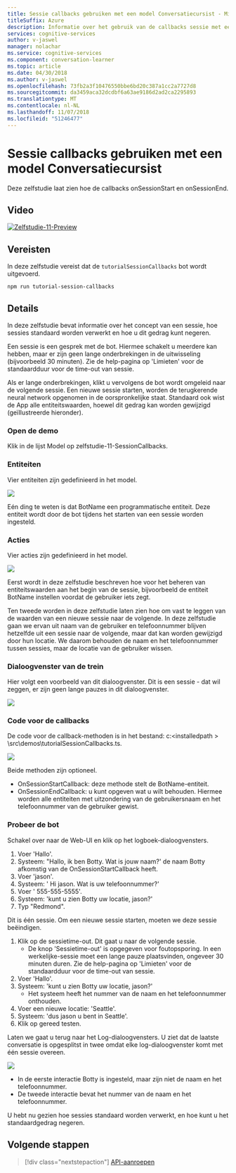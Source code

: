 ```yaml
---
title: Sessie callbacks gebruiken met een model Conversatiecursist - Microsoft Cognitive Services | Microsoft Docs
titleSuffix: Azure
description: Informatie over het gebruik van de callbacks sessie met een Conversatiecursist-model.
services: cognitive-services
author: v-jaswel
manager: nolachar
ms.service: cognitive-services
ms.component: conversation-learner
ms.topic: article
ms.date: 04/30/2018
ms.author: v-jaswel
ms.openlocfilehash: 73fb2a3f10476550bbe6bd20c387a1cc2a7727d8
ms.sourcegitcommit: da3459aca32dcdbf6a63ae9186d2ad2ca2295893
ms.translationtype: MT
ms.contentlocale: nl-NL
ms.lasthandoff: 11/07/2018
ms.locfileid: "51246477"
---
```

# <a name="how-to-use-session-callbacks-with-a-conversation-learner-model"></a>Sessie callbacks gebruiken met een model Conversatiecursist

Deze zelfstudie laat zien hoe de callbacks onSessionStart en onSessionEnd.

## <a name="video"></a>Video

[![Zelfstudie-11-Preview](https://aka.ms/cl-tutorial-11-preview)](https://aka.ms/blis-tutorial-11)

## <a name="requirements"></a>Vereisten
In deze zelfstudie vereist dat de `tutorialSessionCallbacks` bot wordt uitgevoerd.

    npm run tutorial-session-callbacks

## <a name="details"></a>Details
In deze zelfstudie bevat informatie over het concept van een sessie, hoe sessies standaard worden verwerkt en hoe u dit gedrag kunt negeren.

Een sessie is een gesprek met de bot. Hiermee schakelt u meerdere kan hebben, maar er zijn geen lange onderbrekingen in de uitwisseling (bijvoorbeeld 30 minuten).  Zie de help-pagina op 'Limieten' voor de standaardduur voor de time-out van sessie.

Als er lange onderbrekingen, klikt u vervolgens de bot wordt omgeleid naar de volgende sessie.  Een nieuwe sessie starten, worden de terugkerende neural network opgenomen in de oorspronkelijke staat.  Standaard ook wist de App alle entiteitswaarden, hoewel dit gedrag kan worden gewijzigd (geïllustreerde hieronder).

### <a name="open-the-demo"></a>Open de demo

Klik in de lijst Model op zelfstudie-11-SessionCallbacks. 

### <a name="entities"></a>Entiteiten

Vier entiteiten zijn gedefinieerd in het model.

![](../media/tutorial11_entities.PNG)

Eén ding te weten is dat BotName een programmatische entiteit.  Deze entiteit wordt door de bot tijdens het starten van een sessie worden ingesteld.

### <a name="actions"></a>Acties

Vier acties zijn gedefinieerd in het model.

![](../media/tutorial11_actions.PNG)

Eerst wordt in deze zelfstudie beschreven hoe voor het beheren van entiteitswaarden aan het begin van de sessie, bijvoorbeeld de entiteit BotName instellen voordat de gebruiker iets zegt.

Ten tweede worden in deze zelfstudie laten zien hoe om vast te leggen van de waarden van een nieuwe sessie naar de volgende.  In deze zelfstudie gaan we ervan uit naam van de gebruiker en telefoonnummer blijven hetzelfde uit een sessie naar de volgende, maar dat kan worden gewijzigd door hun locatie.  We daarom behouden de naam en het telefoonnummer tussen sessies, maar de locatie van de gebruiker wissen.

### <a name="train-dialog"></a>Dialoogvenster van de trein

Hier volgt een voorbeeld van dit dialoogvenster. Dit is een sessie - dat wil zeggen, er zijn geen lange pauzes in dit dialoogvenster.

![](../media/tutorial11_traindialog.PNG)

### <a name="code-for-the-callbacks"></a>Code voor de callbacks

De code voor de callback-methoden is in het bestand: c:\<installedpath > \src\demos\tutorialSessionCallbacks.ts.

![](../media/tutorial11_code.PNG)

Beide methoden zijn optioneel.

- OnSessionStartCallback: deze methode stelt de BotName-entiteit.
- OnSessionEndCallback: u kunt opgeven wat u wilt behouden. Hiermee worden alle entiteiten met uitzondering van de gebruikersnaam en het telefoonnummer van de gebruiker gewist.

### <a name="try-the-bot"></a>Probeer de bot

Schakel over naar de Web-UI en klik op het logboek-dialoogvensters.

1. Voer 'Hallo'.
2. Systeem: "Hallo, ik ben Botty. Wat is jouw naam?' de naam Botty afkomstig van de OnSessionStartCallback heeft.
3. Voer 'jason'.
4. Systeem: ' Hi jason. Wat is uw telefoonnummer?'
5. Voer ' 555-555-5555'.
6. Systeem: 'kunt u zien Botty uw locatie, jason?'
7. Typ "Redmond".

Dit is één sessie. Om een nieuwe sessie starten, moeten we deze sessie beëindigen. 

1. Klik op de sessietime-out. Dit gaat u naar de volgende sessie.
    - De knop 'Sessietime-out' is opgegeven voor foutopsporing.  In een werkelijke-sessie moet een lange pauze plaatsvinden, ongeveer 30 minuten duren.  Zie de help-pagina op 'Limieten' voor de standaardduur voor de time-out van sessie.
1. Voer 'Hallo'.
2. Systeem: 'kunt u zien Botty uw locatie, jason?'
    - Het systeem heeft het nummer van de naam en het telefoonnummer onthouden.
2. Voer een nieuwe locatie: 'Seattle'.
3. Systeem: 'dus jason u bent in Seattle'.
4. Klik op gereed testen.

Laten we gaat u terug naar het Log-dialoogvensters. U ziet dat de laatste conversatie is opgesplitst in twee omdat elke log-dialoogvenster komt met één sessie overeen.  

![](../media/tutorial11_splitdialogs.PNG)

- In de eerste interactie Botty is ingesteld, maar zijn niet de naam en het telefoonnummer.
- De tweede interactie bevat het nummer van de naam en het telefoonnummer.

U hebt nu gezien hoe sessies standaard worden verwerkt, en hoe kunt u het standaardgedrag negeren. 

## <a name="next-steps"></a>Volgende stappen

> [!div class="nextstepaction"]
> [API-aanroepen](./12-api-calls.md)
